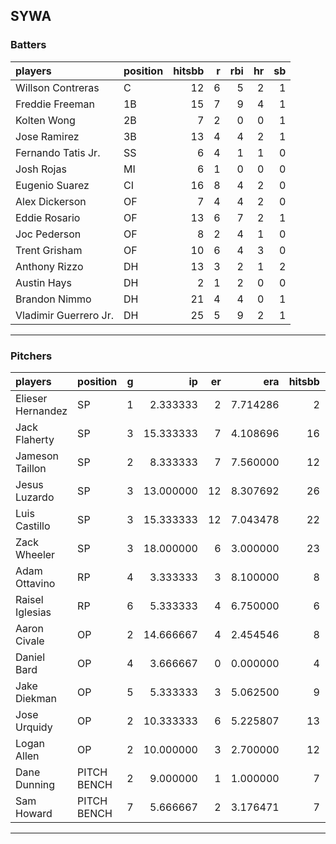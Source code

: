 ## SYWA

### Batters

 
|players               |position | hitsbb|  r| rbi| hr| sb| 
|:---------------------|:--------|------:|--:|---:|--:|--:| 
|Willson Contreras     |C        |     12|  6|   5|  2|  1| 
|Freddie Freeman       |1B       |     15|  7|   9|  4|  1| 
|Kolten Wong           |2B       |      7|  2|   0|  0|  1| 
|Jose Ramirez          |3B       |     13|  4|   4|  2|  1| 
|Fernando Tatis Jr.    |SS       |      6|  4|   1|  1|  0| 
|Josh Rojas            |MI       |      6|  1|   0|  0|  0| 
|Eugenio Suarez        |CI       |     16|  8|   4|  2|  0| 
|Alex Dickerson        |OF       |      7|  4|   4|  2|  0| 
|Eddie Rosario         |OF       |     13|  6|   7|  2|  1| 
|Joc Pederson          |OF       |      8|  2|   4|  1|  0| 
|Trent Grisham         |OF       |     10|  6|   4|  3|  0| 
|Anthony Rizzo         |DH       |     13|  3|   2|  1|  2| 
|Austin Hays           |DH       |      2|  1|   2|  0|  0| 
|Brandon Nimmo         |DH       |     21|  4|   4|  0|  1| 
|Vladimir Guerrero Jr. |DH       |     25|  5|   9|  2|  1| 


* * *

### Pitchers

 
|players           |position    |  g|        ip| er|      era| hitsbb|      whip| so|  w| sv| 
|:-----------------|:-----------|--:|---------:|--:|--------:|------:|---------:|--:|--:|--:| 
|Elieser Hernandez |SP          |  1|  2.333333|  2| 7.714286|      2| 0.8571429|  3|  0|  0| 
|Jack Flaherty     |SP          |  3| 15.333333|  7| 4.108696|     16| 1.0434783| 16|  2|  0| 
|Jameson Taillon   |SP          |  2|  8.333333|  7| 7.560000|     12| 1.4400000| 10|  0|  0| 
|Jesus Luzardo     |SP          |  3| 13.000000| 12| 8.307692|     26| 2.0000000| 15|  0|  0| 
|Luis Castillo     |SP          |  3| 15.333333| 12| 7.043478|     22| 1.4347826| 12|  1|  0| 
|Zack Wheeler      |SP          |  3| 18.000000|  6| 3.000000|     23| 1.2777778| 20|  1|  0| 
|Adam Ottavino     |RP          |  4|  3.333333|  3| 8.100000|      8| 2.4000000|  4|  1|  0| 
|Raisel Iglesias   |RP          |  6|  5.333333|  4| 6.750000|      6| 1.1250000| 11|  1|  2| 
|Aaron Civale      |OP          |  2| 14.666667|  4| 2.454546|      8| 0.5454545| 12|  2|  0| 
|Daniel Bard       |OP          |  4|  3.666667|  0| 0.000000|      4| 1.0909091|  6|  0|  2| 
|Jake Diekman      |OP          |  5|  5.333333|  3| 5.062500|      9| 1.6875000|  5|  0|  0| 
|Jose Urquidy      |OP          |  2| 10.333333|  6| 5.225807|     13| 1.2580645| 12|  0|  0| 
|Logan Allen       |OP          |  2| 10.000000|  3| 2.700000|     12| 1.2000000|  8|  1|  0| 
|Dane Dunning      |PITCH BENCH |  2|  9.000000|  1| 1.000000|      7| 0.7777778| 11|  1|  0| 
|Sam Howard        |PITCH BENCH |  7|  5.666667|  2| 3.176471|      7| 1.2352941|  8|  1|  0| 


* * *



